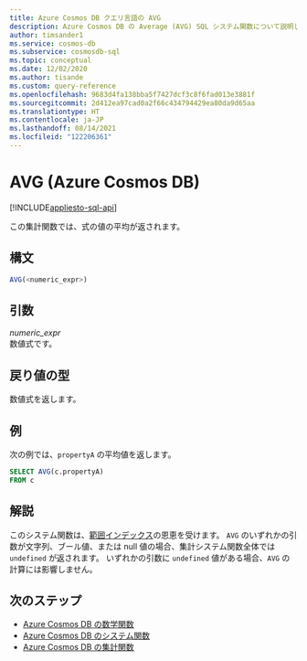 ```yaml
---
title: Azure Cosmos DB クエリ言語の AVG
description: Azure Cosmos DB の Average (AVG) SQL システム関数について説明します。
author: timsander1
ms.service: cosmos-db
ms.subservice: cosmosdb-sql
ms.topic: conceptual
ms.date: 12/02/2020
ms.author: tisande
ms.custom: query-reference
ms.openlocfilehash: 9683d4fa138bba5f7427dcf3c8f6fad013e3881f
ms.sourcegitcommit: 2d412ea97cad0a2f66c434794429ea80da9d65aa
ms.translationtype: HT
ms.contentlocale: ja-JP
ms.lasthandoff: 08/14/2021
ms.locfileid: "122206361"
---
```

# <a name="avg-azure-cosmos-db"></a>AVG (Azure Cosmos DB)
[!INCLUDE[appliesto-sql-api](../includes/appliesto-sql-api.md)]

この集計関数では、式の値の平均が返されます。
  
## <a name="syntax"></a>構文
  
```sql
AVG(<numeric_expr>)  
```  
  
## <a name="arguments"></a>引数
  
*numeric_expr*  
   数値式です。  
  
## <a name="return-types"></a>戻り値の型
  
数値式を返します。  
  
## <a name="examples"></a>例
  
次の例では、`propertyA` の平均値を返します。
  
```sql
SELECT AVG(c.propertyA)
FROM c
```  

## <a name="remarks"></a>解説

このシステム関数は、[範囲インデックス](../index-policy.md#includeexclude-strategy)の恩恵を受けます。 `AVG` のいずれかの引数が文字列、ブール値、または null 値の場合、集計システム関数全体では `undefined` が返されます。 いずれかの引数に `undefined` 値がある場合、`AVG` の計算には影響しません。

## <a name="next-steps"></a>次のステップ

- [Azure Cosmos DB の数学関数](sql-query-mathematical-functions.md)
- [Azure Cosmos DB のシステム関数](sql-query-system-functions.md)
- [Azure Cosmos DB の集計関数](sql-query-aggregate-functions.md)